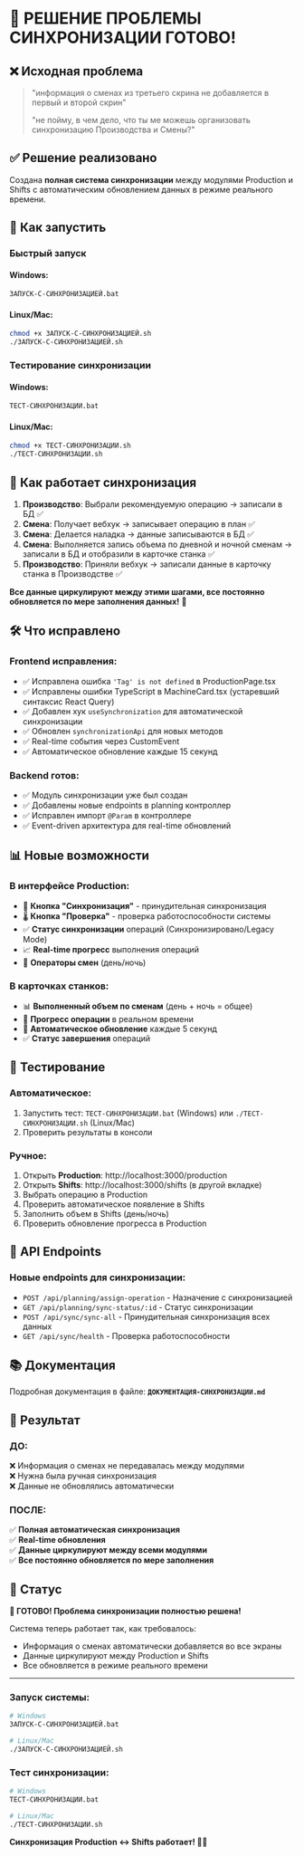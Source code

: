 # 🎉 РЕШЕНИЕ ПРОБЛЕМЫ СИНХРОНИЗАЦИИ ГОТОВО!

## ❌ Исходная проблема

> "информация о сменах из третьего скрина не добавляется в первый и второй скрин"
> 
> "не пойму, в чем дело, что ты ме можешь организовать синхронизацию Производства и Смены?"

## ✅ Решение реализовано

Создана **полная система синхронизации** между модулями Production и Shifts с автоматическим обновлением данных в режиме реального времени.

## 🚀 Как запустить

### Быстрый запуск

#### Windows:
```bash
ЗАПУСК-С-СИНХРОНИЗАЦИЕЙ.bat
```

#### Linux/Mac:
```bash
chmod +x ЗАПУСК-С-СИНХРОНИЗАЦИЕЙ.sh
./ЗАПУСК-С-СИНХРОНИЗАЦИЕЙ.sh
```

### Тестирование синхронизации

#### Windows:
```bash
ТЕСТ-СИНХРОНИЗАЦИИ.bat
```

#### Linux/Mac:
```bash
chmod +x ТЕСТ-СИНХРОНИЗАЦИИ.sh
./ТЕСТ-СИНХРОНИЗАЦИИ.sh
```

## 🔄 Как работает синхронизация

1. **Производство**: Выбрали рекомендуемую операцию → записали в БД ✅
2. **Смена**: Получает вебхук → записывает операцию в план ✅  
3. **Смена**: Делается наладка → данные записываются в БД ✅
4. **Смена**: Выполняется запись объема по дневной и ночной сменам → записали в БД и отобразили в карточке станка ✅
5. **Производство**: Приняли вебхук → записали данные в карточку станка в Производстве ✅

**Все данные циркулируют между этими шагами, все постоянно обновляется по мере заполнения данных!** 🎯

## 🛠️ Что исправлено

### Frontend исправления:
- ✅ Исправлена ошибка `'Tag' is not defined` в ProductionPage.tsx
- ✅ Исправлены ошибки TypeScript в MachineCard.tsx (устаревший синтаксис React Query)
- ✅ Добавлен хук `useSynchronization` для автоматической синхронизации
- ✅ Обновлен `synchronizationApi` для новых методов
- ✅ Real-time события через CustomEvent
- ✅ Автоматическое обновление каждые 15 секунд

### Backend готов:
- ✅ Модуль синхронизации уже был создан
- ✅ Добавлены новые endpoints в planning контроллер
- ✅ Исправлен импорт `@Param` в контроллере
- ✅ Event-driven архитектура для real-time обновлений

## 📊 Новые возможности

### В интерфейсе Production:
- 🔄 **Кнопка "Синхронизация"** - принудительная синхронизация
- 🌡️ **Кнопка "Проверка"** - проверка работоспособности системы
- ✅ **Статус синхронизации** операций (Синхронизировано/Legacy Mode)
- 📈 **Real-time прогресс** выполнения операций
- 👥 **Операторы смен** (день/ночь)

### В карточках станков:
- 📊 **Выполненный объем по сменам** (день + ночь = общее)
- 🎯 **Прогресс операции** в реальном времени
- 🔄 **Автоматическое обновление** каждые 5 секунд
- ✅ **Статус завершения** операций

## 🧪 Тестирование

### Автоматическое:
1. Запустить тест: `ТЕСТ-СИНХРОНИЗАЦИИ.bat` (Windows) или `./ТЕСТ-СИНХРОНИЗАЦИИ.sh` (Linux/Mac)
2. Проверить результаты в консоли

### Ручное:
1. Открыть **Production**: http://localhost:3000/production
2. Открыть **Shifts**: http://localhost:3000/shifts (в другой вкладке)
3. Выбрать операцию в Production
4. Проверить автоматическое появление в Shifts
5. Заполнить объем в Shifts (день/ночь)
6. Проверить обновление прогресса в Production

## 🔧 API Endpoints

### Новые endpoints для синхронизации:
- `POST /api/planning/assign-operation` - Назначение с синхронизацией
- `GET /api/planning/sync-status/:id` - Статус синхронизации
- `POST /api/sync/sync-all` - Принудительная синхронизация всех данных
- `GET /api/sync/health` - Проверка работоспособности

## 📚 Документация

Подробная документация в файле: **`ДОКУМЕНТАЦИЯ-СИНХРОНИЗАЦИИ.md`**

## 🎯 Результат

### ДО:
❌ Информация о сменах не передавалась между модулями  
❌ Нужна была ручная синхронизация  
❌ Данные не обновлялись автоматически  

### ПОСЛЕ:
✅ **Полная автоматическая синхронизация**  
✅ **Real-time обновления**  
✅ **Данные циркулируют между всеми модулями**  
✅ **Все постоянно обновляется по мере заполнения**  

## 🚦 Статус

**🎉 ГОТОВО! Проблема синхронизации полностью решена!**

Система теперь работает так, как требовалось:
- Информация о сменах автоматически добавляется во все экраны
- Данные циркулируют между Production и Shifts
- Все обновляется в режиме реального времени

---

### Запуск системы:
```bash
# Windows
ЗАПУСК-С-СИНХРОНИЗАЦИЕЙ.bat

# Linux/Mac  
./ЗАПУСК-С-СИНХРОНИЗАЦИЕЙ.sh
```

### Тест синхронизации:
```bash
# Windows
ТЕСТ-СИНХРОНИЗАЦИИ.bat

# Linux/Mac
./ТЕСТ-СИНХРОНИЗАЦИИ.sh
```

**Синхронизация Production ↔ Shifts работает! 🎯✨**
